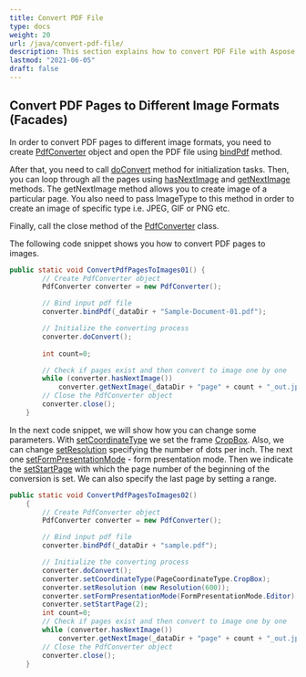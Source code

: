 ```yaml
---
title: Convert PDF File
type: docs
weight: 20
url: /java/convert-pdf-file/
description: This section explains how to convert PDF File with Aspose.PDF Facades using PdfConverter class.
lastmod: "2021-06-05"
draft: false
---
```


## Convert PDF Pages to Different Image Formats (Facades)

In order to convert PDF pages to different image formats, you need to create [PdfConverter](https://apireference.aspose.com/java/pdf/com.aspose.pdf.facades/PdfConverter) object and open the PDF file using [bindPdf](https://apireference.aspose.com/pdf/java/com.aspose.pdf.facades/PdfConverter#bindPdf-java.lang.String-) method. 

After that, you need to call [doConvert](https://apireference.aspose.com/pdf/java/com.aspose.pdf.facades/PdfConverter#doConvert--) method for initialization tasks. Then, you can loop through all the pages using [hasNextImage](https://apireference.aspose.com/pdf/java/com.aspose.pdf.facades/PdfConverter#hasNextImage--) and [getNextImage](https://apireference.aspose.com/pdf/java/com.aspose.pdf.facades/PdfConverter#getNextImage-java.io.OutputStream-) methods. The getNextImage method allows you to create image of a particular page. You also need to pass ImageType to this method in order to create an image of specific type i.e. JPEG, GIF or PNG etc. 

Finally, call the close method of the [PdfConverter](https://apireference.aspose.com/java/pdf/com.aspose.pdf.facades/PdfConverter) class.

The following code snippet shows you how to convert PDF pages to images.

```java
public static void ConvertPdfPagesToImages01() {
        // Create PdfConverter object
        PdfConverter converter = new PdfConverter();

        // Bind input pdf file
        converter.bindPdf(_dataDir + "Sample-Document-01.pdf");

        // Initialize the converting process
        converter.doConvert();
        
        int count=0;

        // Check if pages exist and then convert to image one by one
        while (converter.hasNextImage())
            converter.getNextImage(_dataDir + "page" + count + "_out.jpg", ImageType.getJpeg());
        // Close the PdfConverter object
        converter.close();
    }
```

In the next code snippet, we will show how you can change some parameters. With [setCoordinateType](https://apireference.aspose.com/pdf/java/com.aspose.pdf.facades/PdfConverter#setCoordinateType-int-) we set the frame [CropBox](https://apireference.aspose.com/pdf/java/com.aspose.pdf/PageCoordinateType#CropBox). Also, we can change [setResolution](https://apireference.aspose.com/pdf/java/com.aspose.pdf.facades/PdfConverter#setResolution-com.aspose.pdf.devices.Resolution-) specifying the number of dots per inch. The next one [setFormPresentationMode](https://apireference.aspose.com/pdf/java/com.aspose.pdf.facades/PdfConverter#setFormPresentationMode-int-) - form presentation mode. Then we indicate the [setStartPage](https://apireference.aspose.com/pdf/java/com.aspose.pdf.facades/PdfConverter#setStartPage-int-) with which the page number of the beginning of the conversion is set. We can also specify the last page by setting a range.

```java
public static void ConvertPdfPagesToImages02()
    {
        // Create PdfConverter object
        PdfConverter converter = new PdfConverter();

        // Bind input pdf file
        converter.bindPdf(_dataDir + "sample.pdf");

        // Initialize the converting process
        converter.doConvert();
        converter.setCoordinateType(PageCoordinateType.CropBox);
        converter.setResolution (new Resolution(600));
        converter.setFormPresentationMode(FormPresentationMode.Editor);
        converter.setStartPage(2);
        int count=0;
        // Check if pages exist and then convert to image one by one
        while (converter.hasNextImage())
            converter.getNextImage(_dataDir + "page" + count + "_out.jpg", ImageType.getJpeg());
        // Close the PdfConverter object
        converter.close();
    }
```